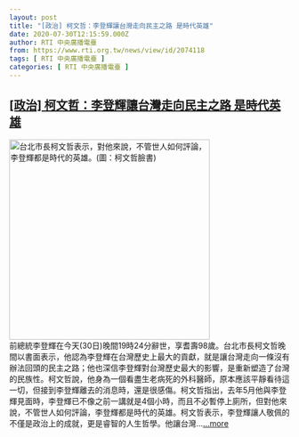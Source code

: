 ```yaml
---
layout: post
title: "[政治] 柯文哲：李登輝讓台灣走向民主之路 是時代英雄"
date: 2020-07-30T12:15:59.000Z
author: RTI 中央廣播電臺
from: https://www.rti.org.tw/news/view/id/2074118
tags: [ RTI 中央廣播電臺 ]
categories: [ RTI 中央廣播電臺 ]
---
```

<!--1596111359000-->
[[政治] 柯文哲：李登輝讓台灣走向民主之路 是時代英雄](https://www.rti.org.tw/news/view/id/2074118)
------

<div>
<img src="https://static.rti.org.tw/assets/thumbnails/2020/07/30/898383f676d09fc9024a3ba9d8ce4eb3.jpg" width="360" alt="台北市長柯文哲表示，對他來說，不管世人如何評論，李登輝都是時代的英雄。(圖：柯文哲臉書)" title="台北市長柯文哲表示，對他來說，不管世人如何評論，李登輝都是時代的英雄。(圖：柯文哲臉書)"><br>前總統李登輝在今天(30日)晚間19時24分辭世，享耆壽98歲。台北市長柯文哲晚間以書面表示，他認為李登輝在台灣歷史上最大的貢獻，就是讓台灣走向一條沒有辦法回頭的民主之路；他也深信李登輝對台灣歷史最大的影響，是重新塑造了台灣的民族性。柯文哲說，他身為一個看盡生老病死的外科醫師，原本應該平靜看待這一切，但接到李登輝離去的消息時，還是很感傷。柯文哲指出，去年5月他與李登輝見面時，李登輝已不像之前一講就是4個小時，而且不必暫停上廁所，但對他來說，不管世人如何評論，李登輝都是時代的英雄。柯文哲表示，李登輝讓人敬佩的不僅是政治上的成就，更是睿智的人生哲學。他讓台灣...<a target="_blank" href="https://www.rti.org.tw/news/view/id/2074118">...more</a>
</div>
